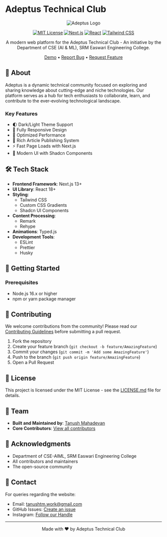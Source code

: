 # Adeptus Technical Club

<div align="center">

![Adeptus Logo](https://raw.githubusercontent.com/username/adeptus/main/public/logo.png)

[![MIT License](https://img.shields.io/badge/License-MIT-green.svg)](https://choosealicense.com/licenses/mit/)
[![Next.js](https://img.shields.io/badge/Next.js-13.0-black)](https://nextjs.org/)
[![React](https://img.shields.io/badge/React-18.0-blue)](https://reactjs.org/)
[![Tailwind CSS](https://img.shields.io/badge/Tailwind-3.0-38B2AC)](https://tailwindcss.com/)

A modern web platform for the Adeptus Technical Club - An initiative by the Department of CSE (AI & ML), SRM Easwari Engineering College.

[Demo](https://adeptus.vercel.app) • [Report Bug](https://github.com/tanush-em/adeptus/issues) • [Request Feature](https://github.com/tanuesh-em/adeptus/issues)

</div>

## 🎯 About

Adeptus is a dynamic technical community focused on exploring and sharing knowledge about cutting-edge and niche technologies. Our platform serves as a hub for tech enthusiasts to collaborate, learn, and contribute to the ever-evolving technological landscape.

### Key Features

- 🌓 Dark/Light Theme Support
- 📱 Fully Responsive Design
- 🚀 Optimized Performance
- 📝 Rich Article Publishing System
- ⚡ Fast Page Loads with Next.js
- 🎨 Modern UI with Shadcn Components

## 🛠️ Tech Stack

- **Frontend Framework**: Next.js 13+
- **UI Library**: React 18+
- **Styling**: 
  - Tailwind CSS
  - Custom CSS Gradients
  - Shadcn UI Components
- **Content Processing**: 
  - Remark
  - Rehype
- **Animations**: Typed.js
- **Development Tools**:
  - ESLint
  - Prettier
  - Husky

## 🚀 Getting Started

### Prerequisites

- Node.js 16.x or higher
- npm or yarn package manager


## 🤝 Contributing

We welcome contributions from the community! Please read our [Contributing Guidelines](CONTRIBUTING.md) before submitting a pull request.

1. Fork the repository
2. Create your feature branch (`git checkout -b feature/AmazingFeature`)
3. Commit your changes (`git commit -m 'Add some AmazingFeature'`)
4. Push to the branch (`git push origin feature/AmazingFeature`)
5. Open a Pull Request

## 📜 License

This project is licensed under the MIT License - see the [LICENSE.md](LICENSE.md) file for details.

## 👥 Team

- **Built and Maintained by**: [Tanush Mahadevan](https://github.com/tanush-em)
- **Core Contributors**: [View all contributors](https://adeptus.vercel.app/team/)

## 🙏 Acknowledgments

- Department of CSE-AIML, SRM Easwari Engineering College
- All contributors and maintainers
- The open-source community

## 📧 Contact

For queries regarding the website:
- Email: tanushtm.work@gmail.com
- GitHub Issues: [Create an issue](https://github.com/tanush-em/adeptus/issues)
- Instagram: [Follow our Handle](https://www.instagram.com/adeptus_eec/)

---
<div align="center">
Made with ❤️ by Adeptus Technical Club
</div>